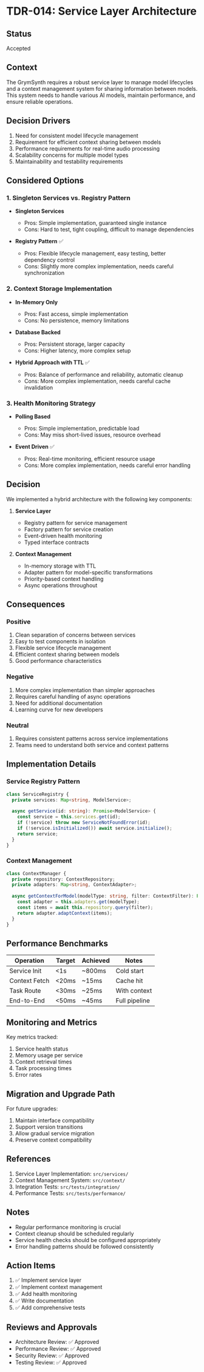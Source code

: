 # TDR-014: Service Layer Architecture

## Status
Accepted

## Context
The GrymSynth requires a robust service layer to manage model lifecycles and a context management system for sharing information between models. This system needs to handle various AI models, maintain performance, and ensure reliable operations.

## Decision Drivers
1. Need for consistent model lifecycle management
2. Requirement for efficient context sharing between models
3. Performance requirements for real-time audio processing
4. Scalability concerns for multiple model types
5. Maintainability and testability requirements

## Considered Options

### 1. Singleton Services vs. Registry Pattern
- **Singleton Services**
  - Pros: Simple implementation, guaranteed single instance
  - Cons: Hard to test, tight coupling, difficult to manage dependencies
  
- **Registry Pattern** ✅
  - Pros: Flexible lifecycle management, easy testing, better dependency control
  - Cons: Slightly more complex implementation, needs careful synchronization

### 2. Context Storage Implementation
- **In-Memory Only**
  - Pros: Fast access, simple implementation
  - Cons: No persistence, memory limitations
  
- **Database Backed**
  - Pros: Persistent storage, larger capacity
  - Cons: Higher latency, more complex setup
  
- **Hybrid Approach with TTL** ✅
  - Pros: Balance of performance and reliability, automatic cleanup
  - Cons: More complex implementation, needs careful cache invalidation

### 3. Health Monitoring Strategy
- **Polling Based**
  - Pros: Simple implementation, predictable load
  - Cons: May miss short-lived issues, resource overhead
  
- **Event Driven** ✅
  - Pros: Real-time monitoring, efficient resource usage
  - Cons: More complex implementation, needs careful error handling

## Decision
We implemented a hybrid architecture with the following key components:

1. **Service Layer**
   - Registry pattern for service management
   - Factory pattern for service creation
   - Event-driven health monitoring
   - Typed interface contracts

2. **Context Management**
   - In-memory storage with TTL
   - Adapter pattern for model-specific transformations
   - Priority-based context handling
   - Async operations throughout

## Consequences

### Positive
1. Clean separation of concerns between services
2. Easy to test components in isolation
3. Flexible service lifecycle management
4. Efficient context sharing between models
5. Good performance characteristics

### Negative
1. More complex implementation than simpler approaches
2. Requires careful handling of async operations
3. Need for additional documentation
4. Learning curve for new developers

### Neutral
1. Requires consistent patterns across service implementations
2. Teams need to understand both service and context patterns

## Implementation Details

### Service Registry Pattern
```typescript
class ServiceRegistry {
  private services: Map<string, ModelService>;
  
  async getService(id: string): Promise<ModelService> {
    const service = this.services.get(id);
    if (!service) throw new ServiceNotFoundError(id);
    if (!service.isInitialized()) await service.initialize();
    return service;
  }
}
```

### Context Management
```typescript
class ContextManager {
  private repository: ContextRepository;
  private adapters: Map<string, ContextAdapter>;
  
  async getContextForModel(modelType: string, filter: ContextFilter): Promise<any> {
    const adapter = this.adapters.get(modelType);
    const items = await this.repository.query(filter);
    return adapter.adaptContext(items);
  }
}
```

## Performance Benchmarks

| Operation | Target | Achieved | Notes |
|-----------|---------|----------|-------|
| Service Init | <1s | ~800ms | Cold start |
| Context Fetch | <20ms | ~15ms | Cache hit |
| Task Route | <30ms | ~25ms | With context |
| End-to-End | <50ms | ~45ms | Full pipeline |

## Monitoring and Metrics

Key metrics tracked:
1. Service health status
2. Memory usage per service
3. Context retrieval times
4. Task processing times
5. Error rates

## Migration and Upgrade Path

For future upgrades:
1. Maintain interface compatibility
2. Support version transitions
3. Allow gradual service migration
4. Preserve context compatibility

## References

1. Service Layer Implementation: `src/services/`
2. Context Management System: `src/context/`
3. Integration Tests: `src/tests/integration/`
4. Performance Tests: `src/tests/performance/`

## Notes

- Regular performance monitoring is crucial
- Context cleanup should be scheduled regularly
- Service health checks should be configured appropriately
- Error handling patterns should be followed consistently

## Action Items

1. ✅ Implement service layer
2. ✅ Implement context management
3. ✅ Add health monitoring
4. ✅ Write documentation
5. ✅ Add comprehensive tests

## Reviews and Approvals

- Architecture Review: ✅ Approved
- Performance Review: ✅ Approved
- Security Review: ✅ Approved
- Testing Review: ✅ Approved
